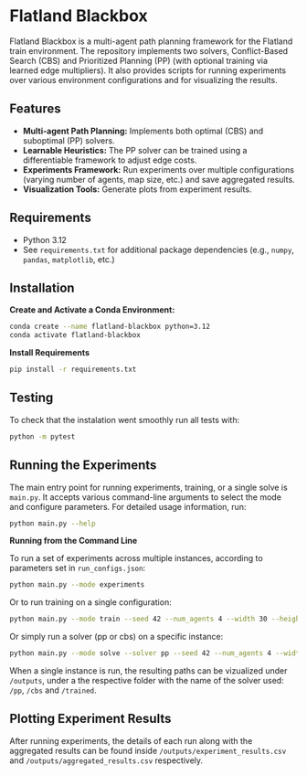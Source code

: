 # Flatland Blackbox

Flatland Blackbox is a multi-agent path planning framework for the Flatland train environment. The repository implements two solvers, Conflict-Based Search (CBS) and Prioritized Planning (PP) (with optional training via learned edge multipliers). It also provides scripts for running experiments over various environment configurations and for visualizing the results.

## Features

- **Multi-agent Path Planning:** Implements both optimal (CBS) and suboptimal (PP) solvers.
- **Learnable Heuristics:** The PP solver can be trained using a differentiable framework to adjust edge costs.
- **Experiments Framework:** Run experiments over multiple configurations (varying number of agents, map size, etc.) and save aggregated results.
- **Visualization Tools:** Generate plots from experiment results.

## Requirements

- Python 3.12
- See `requirements.txt` for additional package dependencies (e.g., `numpy`, `pandas`, `matplotlib`, etc.)

## Installation


**Create and Activate a Conda Environment:**

```bash
conda create --name flatland-blackbox python=3.12
conda activate flatland-blackbox
```

**Install Requirements**

```bash
pip install -r requirements.txt
```

## Testing

To check that the instalation went smoothly run all tests with:

```bash
python -m pytest
```

## Running the Experiments

The main entry point for running experiments, training, or a single solve is `main.py`. It accepts various command-line arguments to select the mode and configure parameters. For detailed usage information, run:

```bash
python main.py --help
```

**Running from the Command Line**

To run a set of experiments across multiple instances, according to parameters set in `run_configs.json`: 

```bash
python main.py --mode experiments
```

Or to run training on a single configuration:

```bash
python main.py --mode train --seed 42 --num_agents 4 --width 30 --height 30 --iters 300 --lr 0.01 --lam 3.0
```

Or simply run a solver (pp or cbs) on a specific instance:

```bash
python main.py --mode solve --solver pp --seed 42 --num_agents 4 --width 30 --height 30
```

When a single instance is run, the resulting paths can be vizualized under `/outputs`, under a the respective folder with the name of the solver used: `/pp`, `/cbs` and `/trained`.

## Plotting Experiment Results

After running experiments, the details of each run along with the aggregated results can be found inside `/outputs/experiment_results.csv` and `/outputs/aggregated_results.csv` respectively.